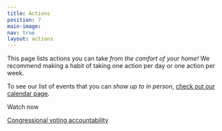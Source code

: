 ```yaml
---
title: Actions
position: 7
main-image: 
nav: true
layout: actions
---
```


This page lists actions you can take *from the comfort of your home!* We recommend making a habit of taking one action per day or one action per week.

To see our list of events that you can *show up to in person*, [check out our calendar page](/calendar).

Watch now 

[Congressional voting accountability](https://t.co/JmgpJx1urp) 